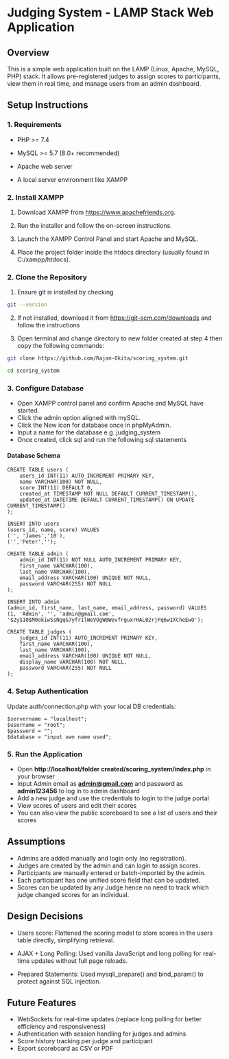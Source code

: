 # Judging System - LAMP Stack Web Application

## Overview 
This is a simple web application built on the LAMP (Linux, Apache, MySQL, PHP) stack. It allows pre-registered judges to assign scores to participants, view them in real time, and manage users from an admin dashboard.

## Setup Instructions
### 1. Requirements
- PHP >= 7.4

- MySQL >= 5.7 (8.0+ recommended)

- Apache web server 

- A local server environment like XAMPP

### 2. Install XAMPP
1. Download XAMPP from https://www.apachefriends.org.

2. Run the installer and follow the on-screen instructions.

3. Launch the XAMPP Control Panel and start Apache and MySQL.

4. Place the project folder inside the htdocs directory (usually found in C:/xampp/htdocs).

### 2. Clone the Repository 
1. Ensure git is installed by checking 
``` bash 
git --version
```
2. If not installed, download it from https://git-scm.com/downloads and follow the instructions

3. Open terminal and change directory to new folder created at step 4 then copy the following commands:
``` bash
git clone https://github.com/Rajan-Okita/scoring_system.git
```
``` bash 
cd scoring_system
```

### 3. Configure Database 
- Open XAMPP control panel and confirm Apache and MySQL have started.
- Click the admin option aligned with mySQL.
- Click the New icon for database once in phpMyAdmin.
- Input a name for the database e.g. judging_system
- Once created, click sql and run the following sql statements
#### Database Schema 
```
CREATE TABLE users (
    users_id INT(11) AUTO_INCREMENT PRIMARY KEY,
    name VARCHAR(100) NOT NULL,
    score INT(11) DEFAULT 0,
    created_at TIMESTAMP NOT NULL DEFAULT CURRENT_TIMESTAMP(),
    updated_at DATETIME DEFAULT CURRENT_TIMESTAMP() ON UPDATE CURRENT_TIMESTAMP()
);

INSERT INTO users 
(users_id, name, score) VALUES
('', 'James','10'),
('','Peter','');

CREATE TABLE admin (
    admin_id INT(11) NOT NULL AUTO_INCREMENT PRIMARY KEY,
    first_name VARCHAR(100),
    last_name VARCHAR(100),
    email_address VARCHAR(100) UNIQUE NOT NULL,
    password VARCHAR(255) NOT NULL
);

INSERT INTO admin
(admin_id, first_name, last_name, email_address, password) VALUES
(1, 'Admin', '', 'admin@gmail.com', '$2y$10$M0okiwSsNgqG7yfr1lWeVOgWBWevfrguxrHAL02rjPq6w1XCheEwO');

CREATE TABLE judges (
    judges_id INT(11) AUTO_INCREMENT PRIMARY KEY,
    first_name VARCHAR(100),
    last_name VARCHAR(100),
    email_address VARCHAR(100) UNIQUE NOT NULL,
    display_name VARCHAR(100) NOT NULL,
    password VARCHAR(255) NOT NULL
);
```
### 4. Setup Authentication 
Update auth/connection.php with your local DB credentials:
```
$servername = "localhost";
$username = "root";
$password = "";
$database = "input own name used";
```
### 5. Run the Application
- Open **http://localhost/folder created/scoring_system/index.php** in your browser
- Input Admin email as **admin@gmail.com** and password as **admin123456** to log in to admin dashboard
- Add a new judge and use the credentials to login to the judge portal 
- View scores of users and edit their scores
- You can also view the public scoreboard to see a list of users and their scores 

## Assumptions 
- Admins are added manually and login only (no registration).
- Judges are created by the admin and can login to assign scores.
- Participants are manually entered or batch-imported by the admin.
- Each participant has one unified score field that can be updated.
- Scores can be updated by any Judge hence no need to track which judge changed scores for an individual.

## Design Decisions 
- Users score: Flattened the scoring model to store scores in the users table directly, simplifying retrieval.

- AJAX + Long Polling: Used vanilla JavaScript and long polling for real-time updates without full page reloads.

- Prepared Statements: Used mysqli_prepare() and bind_param() to protect against SQL injection.

## Future Features 
- WebSockets for real-time updates (replace long polling for better efficiency and responsiveness)
- Authentication with session handling for judges and admins
- Score history tracking per judge and participant
- Export scoreboard as CSV or PDF